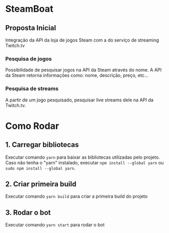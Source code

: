 # SteamBoat

## Proposta Inicial
Integração da API da loja de jogos Steam com a do serviço de streaming Twitch.tv

### Pesquisa de jogos
Possibilidade de pesquisar jogos na API da Steam através do nome.
A API da Steam retorna informações como: nome, descrição, preço, etc...

### Pesquisa de streams
A partir de um jogo pesquisado, pesquisar live streams dele na API da Twitch.tv.

# Como Rodar

## 1. Carregar bibliotecas
Executar comando `yarn` para baixar as bibliotecas utilizadas pelo projeto.
Caso não tenha o "yarn" instalado, executar `npm install --global yarn` ou `sudo npm install --global yarn`.

## 2. Criar primeira build
Executar comando `yarn build` para criar a primeira build do projeto

## 3. Rodar o bot
Executar comando `yarn start` para rodar o bot
